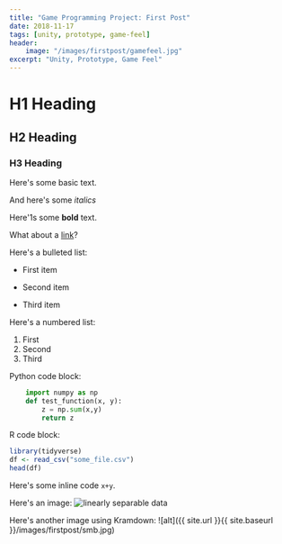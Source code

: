 ```yaml
---
title: "Game Programming Project: First Post"
date: 2018-11-17
tags: [unity, prototype, game-feel]
header:
    image: "/images/firstpost/gamefeel.jpg"
excerpt: "Unity, Prototype, Game Feel" 
---
```

# H1 Heading

## H2 Heading

### H3 Heading

Here's some basic text.

And here's some *italics*

Here'1s some **bold** text.

What about a [link](https://github.com/HugoUchoasBorges)?

Here's a bulleted list:
* First item
+ Second item
- Third item

Here's a numbered list:
1. First
2. Second
3. Third

Python code block:
```python
    import numpy as np
    def test_function(x, y):
        z = np.sum(x,y)
        return z
```

R code block:
```r
library(tidyverse)
df <- read_csv("some_file.csv")
head(df)
```

Here's some inline code `x+y`.

Here's an image:
<img src="{{ site.url }}{{ site.baseurl }}/images/firstpost/celeste.jpg" alt="linearly separable data">

Here's another image using Kramdown:
![alt]({{ site.url }}{{ site.baseurl }}/images/firstpost/smb.jpg)

